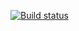 [![Build status](https://ci.appveyor.com/api/projects/status/nrdjwnldcyd2poaj?svg=true)](https://ci.appveyor.com/project/juliauzbemb/dom)
